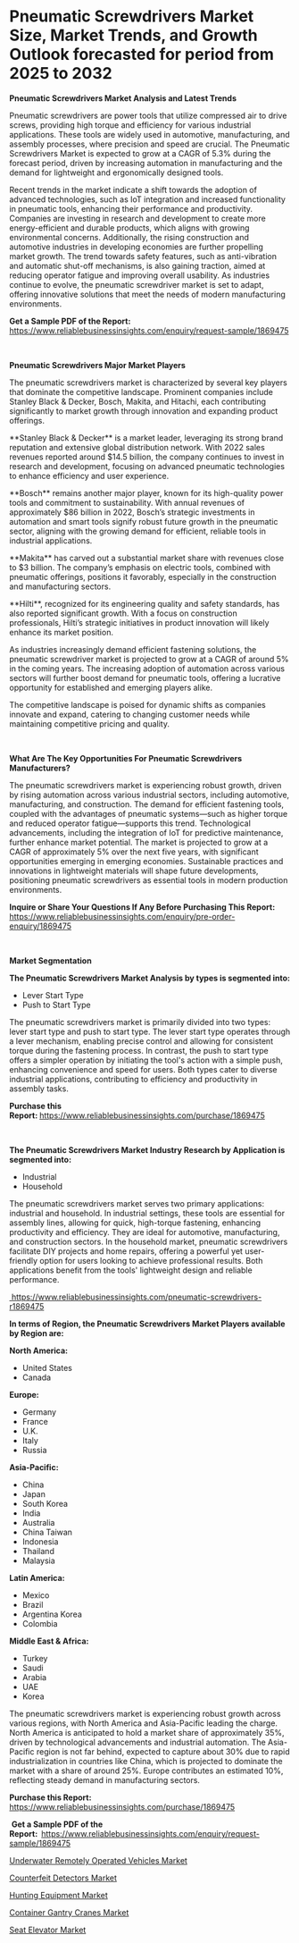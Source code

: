 <p><h1>Pneumatic Screwdrivers Market Size, Market Trends, and Growth Outlook forecasted for period from 2025 to 2032</h1></p><p><strong>Pneumatic Screwdrivers Market Analysis and Latest Trends</strong></p>
<p><p>Pneumatic screwdrivers are power tools that utilize compressed air to drive screws, providing high torque and efficiency for various industrial applications. These tools are widely used in automotive, manufacturing, and assembly processes, where precision and speed are crucial. The Pneumatic Screwdrivers Market is expected to grow at a CAGR of 5.3% during the forecast period, driven by increasing automation in manufacturing and the demand for lightweight and ergonomically designed tools. </p><p>Recent trends in the market indicate a shift towards the adoption of advanced technologies, such as IoT integration and increased functionality in pneumatic tools, enhancing their performance and productivity. Companies are investing in research and development to create more energy-efficient and durable products, which aligns with growing environmental concerns. Additionally, the rising construction and automotive industries in developing economies are further propelling market growth. The trend towards safety features, such as anti-vibration and automatic shut-off mechanisms, is also gaining traction, aimed at reducing operator fatigue and improving overall usability. As industries continue to evolve, the pneumatic screwdriver market is set to adapt, offering innovative solutions that meet the needs of modern manufacturing environments.</p></p>
<p><strong>Get a Sample PDF of the Report:&nbsp;</strong> <a href="https://www.reliablebusinessinsights.com/enquiry/request-sample/1869475?utm_campaign=1138&utm_medium=2&utm_source=Github&utm_content=ia&utm_term=16022025&utm_id=pneumatic-screwdrivers">https://www.reliablebusinessinsights.com/enquiry/request-sample/1869475</a></p>
<p>&nbsp;</p>
<p><strong>Pneumatic Screwdrivers Major Market Players</strong></p>
<p><p>The pneumatic screwdrivers market is characterized by several key players that dominate the competitive landscape. Prominent companies include Stanley Black & Decker, Bosch, Makita, and Hitachi, each contributing significantly to market growth through innovation and expanding product offerings.</p><p>**Stanley Black & Decker** is a market leader, leveraging its strong brand reputation and extensive global distribution network. With 2022 sales revenues reported around $14.5 billion, the company continues to invest in research and development, focusing on advanced pneumatic technologies to enhance efficiency and user experience.</p><p>**Bosch** remains another major player, known for its high-quality power tools and commitment to sustainability. With annual revenues of approximately $86 billion in 2022, Bosch’s strategic investments in automation and smart tools signify robust future growth in the pneumatic sector, aligning with the growing demand for efficient, reliable tools in industrial applications.</p><p>**Makita** has carved out a substantial market share with revenues close to $3 billion. The company’s emphasis on electric tools, combined with pneumatic offerings, positions it favorably, especially in the construction and manufacturing sectors.</p><p>**Hilti**, recognized for its engineering quality and safety standards, has also reported significant growth. With a focus on construction professionals, Hilti’s strategic initiatives in product innovation will likely enhance its market position.</p><p>As industries increasingly demand efficient fastening solutions, the pneumatic screwdriver market is projected to grow at a CAGR of around 5% in the coming years. The increasing adoption of automation across various sectors will further boost demand for pneumatic tools, offering a lucrative opportunity for established and emerging players alike.</p><p>The competitive landscape is poised for dynamic shifts as companies innovate and expand, catering to changing customer needs while maintaining competitive pricing and quality.</p></p>
<p>&nbsp;</p>
<p><strong>What Are The Key Opportunities For Pneumatic Screwdrivers Manufacturers?</strong></p>
<p><p>The pneumatic screwdrivers market is experiencing robust growth, driven by rising automation across various industrial sectors, including automotive, manufacturing, and construction. The demand for efficient fastening tools, coupled with the advantages of pneumatic systems—such as higher torque and reduced operator fatigue—supports this trend. Technological advancements, including the integration of IoT for predictive maintenance, further enhance market potential. The market is projected to grow at a CAGR of approximately 5% over the next five years, with significant opportunities emerging in emerging economies. Sustainable practices and innovations in lightweight materials will shape future developments, positioning pneumatic screwdrivers as essential tools in modern production environments.</p></p>
<p><strong>Inquire or Share Your Questions If Any Before Purchasing This Report:</strong> <a href="https://www.reliablebusinessinsights.com/enquiry/pre-order-enquiry/1869475?utm_campaign=1138&utm_medium=2&utm_source=Github&utm_content=ia&utm_term=16022025&utm_id=pneumatic-screwdrivers">https://www.reliablebusinessinsights.com/enquiry/pre-order-enquiry/1869475</a></p>
<p>&nbsp;</p>
<p><strong>Market Segmentation</strong></p>
<p><strong>The Pneumatic Screwdrivers Market Analysis by types is segmented into:</strong></p>
<p><ul><li>Lever Start Type</li><li>Push to Start Type</li></ul></p>
<p><p>The pneumatic screwdrivers market is primarily divided into two types: lever start type and push to start type. The lever start type operates through a lever mechanism, enabling precise control and allowing for consistent torque during the fastening process. In contrast, the push to start type offers a simpler operation by initiating the tool's action with a simple push, enhancing convenience and speed for users. Both types cater to diverse industrial applications, contributing to efficiency and productivity in assembly tasks.</p></p>
<p><strong>Purchase this Report:&nbsp;</strong><a href="https://www.reliablebusinessinsights.com/purchase/1869475?utm_campaign=1138&utm_medium=2&utm_source=Github&utm_content=ia&utm_term=16022025&utm_id=pneumatic-screwdrivers">https://www.reliablebusinessinsights.com/purchase/1869475</a></p>
<p>&nbsp;</p>
<p><strong>The Pneumatic Screwdrivers Market Industry Research by Application is segmented into:</strong></p>
<p><ul><li>Industrial</li><li>Household</li></ul></p>
<p><p>The pneumatic screwdrivers market serves two primary applications: industrial and household. In industrial settings, these tools are essential for assembly lines, allowing for quick, high-torque fastening, enhancing productivity and efficiency. They are ideal for automotive, manufacturing, and construction sectors. In the household market, pneumatic screwdrivers facilitate DIY projects and home repairs, offering a powerful yet user-friendly option for users looking to achieve professional results. Both applications benefit from the tools' lightweight design and reliable performance.</p></p>
<p><a href="https://www.reliablebusinessinsights.com/pneumatic-screwdrivers-r1869475?utm_campaign=1138&utm_medium=2&utm_source=Github&utm_content=ia&utm_term=16022025&utm_id=pneumatic-screwdrivers">&nbsp;https://www.reliablebusinessinsights.com/pneumatic-screwdrivers-r1869475</a></p>
<p><strong>In terms of Region, the Pneumatic Screwdrivers Market Players available by Region are:</strong></p>
<p>
    <p> <strong> North America: </strong>
        <ul>
            <li>United States</li>
            <li>Canada</li>
        </ul>
        </p> 
    <p> <strong> Europe: </strong>
        <ul>
            <li>Germany</li>
            <li>France</li>
            <li>U.K.</li>
            <li>Italy</li>
            <li>Russia</li>
        </ul>
        </p> 
    <p> <strong> Asia-Pacific: </strong>
        <ul>
            <li>China</li>
            <li>Japan</li>
            <li>South Korea</li>
            <li>India</li>
            <li>Australia</li>
            <li>China Taiwan</li>
            <li>Indonesia</li>
            <li>Thailand</li>
            <li>Malaysia</li>
        </ul>
        </p> 
    <p> <strong> Latin America: </strong>
        <ul>
            <li>Mexico</li>
            <li>Brazil</li>
            <li>Argentina Korea</li>
            <li>Colombia</li>
        </ul>
        </p> 
    <p> <strong> Middle East & Africa: </strong>
        <ul>
            <li>Turkey</li>
            <li>Saudi</li>
            <li>Arabia</li>
            <li>UAE</li>
            <li>Korea</li>
        </ul>
    </p>
    </p>
<p><p>The pneumatic screwdrivers market is experiencing robust growth across various regions, with North America and Asia-Pacific leading the charge. North America is anticipated to hold a market share of approximately 35%, driven by technological advancements and industrial automation. The Asia-Pacific region is not far behind, expected to capture about 30% due to rapid industrialization in countries like China, which is projected to dominate the market with a share of around 25%. Europe contributes an estimated 10%, reflecting steady demand in manufacturing sectors.</p></p>
<p><strong>Purchase this Report: </strong><a href="https://www.reliablebusinessinsights.com/purchase/1869475?utm_campaign=1138&utm_medium=2&utm_source=Github&utm_content=ia&utm_term=16022025&utm_id=pneumatic-screwdrivers">https://www.reliablebusinessinsights.com/purchase/1869475</a></p>
<p>&nbsp;<strong>Get a Sample PDF of the Report:&nbsp;&nbsp;</strong><a href="https://www.reliablebusinessinsights.com/enquiry/request-sample/1869475?utm_campaign=1138&utm_medium=2&utm_source=Github&utm_content=ia&utm_term=16022025&utm_id=pneumatic-screwdrivers">https://www.reliablebusinessinsights.com/enquiry/request-sample/1869475</a></p>
<p><strong></strong></p>
<p><p><a href="https://github.com/leehihkl/Market-Research-Report-List-1/blob/main/underwater-remotely-operated-vehicles-market.md?utm_campaign=1138&utm_medium=2&utm_source=Github&utm_content=ia&utm_term=16022025&utm_id=pneumatic-screwdrivers">Underwater Remotely Operated Vehicles Market</a></p><p><a href="https://github.com/osamhcombre/Market-Research-Report-List-1/blob/main/counterfeit-detectors-market.md?utm_campaign=1138&utm_medium=2&utm_source=Github&utm_content=ia&utm_term=16022025&utm_id=pneumatic-screwdrivers">Counterfeit Detectors Market</a></p><p><a href="https://github.com/khanyearimse/Market-Research-Report-List-1/blob/main/hunting-equipment-market.md?utm_campaign=1138&utm_medium=2&utm_source=Github&utm_content=ia&utm_term=16022025&utm_id=pneumatic-screwdrivers">Hunting Equipment Market</a></p><p><a href="https://github.com/palejsaafuu/Market-Research-Report-List-1/blob/main/container-gantry-cranes-market.md?utm_campaign=1138&utm_medium=2&utm_source=Github&utm_content=ia&utm_term=16022025&utm_id=pneumatic-screwdrivers">Container Gantry Cranes Market</a></p><p><a href="https://github.com/guleealhani/Market-Research-Report-List-1/blob/main/seat-elevator-market.md?utm_campaign=1138&utm_medium=2&utm_source=Github&utm_content=ia&utm_term=16022025&utm_id=pneumatic-screwdrivers">Seat Elevator Market</a></p></p>
